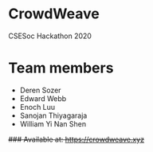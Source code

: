# CrowdWeave
CSESoc Hackathon 2020

# Team members

- Deren Sozer
- Edward Webb
- Enoch Luu
- Sanojan Thiyagaraja
- William Yi Nan Shen

~~### Available at: https://crowdweave.xyz~~

